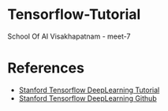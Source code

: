 # Tensorflow-Tutorial
School Of AI Visakhapatnam - meet-7

# References
* [Stanford Tensorflow DeepLearning Tutorial](https://web.stanford.edu/class/cs20si/2017/syllabus.html)
* [Stanford Tensorflow DeepLearning Github](https://github.com/chiphuyen/stanford-tensorflow-tutorials)
